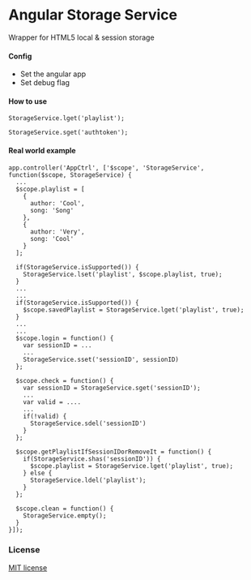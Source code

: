 # Angular Storage Service

Wrapper for HTML5 local & session storage

#### Config

- Set the angular app 
- Set debug flag

#### How to use

    StorageService.lget('playlist');

    StorageService.sget('authtoken');

#### Real world example

    app.controller('AppCtrl', ['$scope', 'StorageService', function($scope, StorageService) {
      ...
      $scope.playlist = [
        {
          author: 'Cool',
          song: 'Song'
        },
        {
          author: 'Very',
          song: 'Cool'
        }
      ];

      if(StorageService.isSupported()) {
        StorageService.lset('playlist', $scope.playlist, true);
      }
      ...
      ...
      if(StorageService.isSupported()) {
        $scope.savedPlaylist = StorageService.lget('playlist', true);
      }
      ...
      ...
      $scope.login = function() {
        var sessionID = ...
        ...
        StorageService.sset('sessionID', sessionID)
      };

      $scope.check = function() {
        var sessionID = StorageService.sget('sessionID');
        ...
        var valid = ....
        ...
        if(!valid) {
          StorageService.sdel('sessionID')
        }
      };

      $scope.getPlaylistIfSessionIDorRemoveIt = function() {
        if(StorageService.shas('sessionID')) {
          $scope.playlist = StorageService.lget('playlist', true);
        } else {
          StorageService.ldel('playlist');
        }
      };

      $scope.clean = function() {
        StorageService.empty();
      }
    }]);

### License

[MIT license](http://opensource.org/licenses/MIT)
